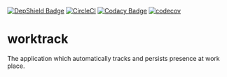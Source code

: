 [![DepShield Badge](https://depshield.sonatype.org/badges/amartyushov/worktrack/depshield.svg)](https://depshield.github.io)
[![CircleCI](https://circleci.com/gh/amartyushov/teacher-review.svg?style=svg)](https://circleci.com/gh/amartyushov/teacher-review)
[![Codacy Badge](https://api.codacy.com/project/badge/Grade/e42a6e2c22a04e149488f6331786edf5)](https://www.codacy.com/app/amartyushov/worktrack?utm_source=github.com&amp;utm_medium=referral&amp;utm_content=amartyushov/worktrack&amp;utm_campaign=Badge_Grade)
[![codecov](https://codecov.io/gh/amartyushov/worktrack/branch/master/graph/badge.svg)](https://codecov.io/gh/amartyushov/worktrack)

# worktrack
The application which automatically tracks and persists presence at work place.

